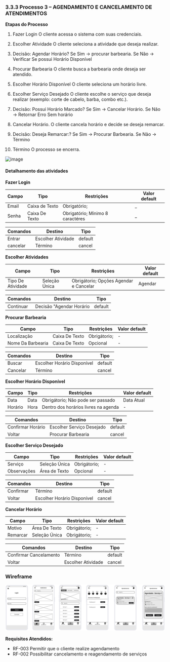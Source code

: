 ### 3.3.3 Processo 3 – AGENDAMENTO E CANCELAMENTO DE ATENDIMENTOS 


**Etapas do Processo**
01. Fazer Login
O cliente acessa o sistema com suas credenciais.

02. Escolher Atividade
O cliente seleciona a atividade que deseja realizar.

03. Decisão: Agendar Horário?
Se Sim → procurar barbearia.
Se Não → Verificar Se possui Horário Disponível

04. Procurar Barbearia
O cliente busca a barbearia onde deseja ser atendido.

05. Escolher Horário Disponível
O cliente seleciona um horário livre.

06. Escolher Serviço Desejado
O cliente escolhe o serviço que deseja realizar (exemplo: corte de cabelo, barba, combo etc.).

07. Decisão: Possui Horário Marcado?
Se Sim → Cancelar Horário.
Se Não → Retornar Erro Sem horário

08. Cancelar Horário.
O cliente cancela horário e decide se deseja remarcar.

09. Decisão: Deseja Remarcar:?
Se Sim → Procurar Barbearia.
Se Não → Término

10. Término
O processo se encerra.



<img width="1657" height="621" alt="image" src="https://github.com/user-attachments/assets/ab0a843a-3d3e-47d3-a19c-ca09f90bd829" />






#### Detalhamento das atividades

**Fazer Login**


| **Campo**       | **Tipo**         | **Restrições** | **Valor default** |
| ---             | ---              | ---               | ---            |
| Email | Caixa de Texto  |  Obrigatório;               |         _          |
| Senha             | Caixa De Texto             | Obrigatório; Mínimo 8 caractéres            |      _       |


| **Comandos**         |  **Destino**                   | **Tipo** |
| ---                  | ---                            | ---               |
| Entrar            | Escolher Atividade              | default           |
| cancelar            | Término  | cancel               |





**Escolher Atividades**

| **Campo**       | **Tipo**         | **Restrições** | **Valor default** |
| ---             | ---              | ---            | ---               |
| Tipo De Atividade | Seleção Única  | Obrigátorio; Opções Agendar e Cancelar              |  Agendar                 |

| **Comandos**         |  **Destino**                   | **Tipo**          |
| ---                  | ---                            | ---               |
| Continuar                  | Decisão "Agendar Horário                            | default               |





**Procurar Barbearia**

| **Campo**       | **Tipo**         | **Restrições** | **Valor default** |
| ---             | ---              | ---            | ---               |
| Localização | Caixa De Texto  | Obrigátorio; |  -                 |
| Nome Da Barbearia               | Caixa De Texto                | Opcional               |     -             |

| **Comandos**         |  **Destino**                   | **Tipo**          |
| ---                  | ---                            | ---               |
| Buscar                | Escolher Horário Disponível                            | default               |
| Cancelar            | Término  | cancel               |





**Escolher Horário Disponível**

| **Campo**       | **Tipo**         | **Restrições** | **Valor default** |
| ---             | ---              | ---            | ---               |
| Data | Data  | Obrigátorio; Não pode ser passado |  Data Atual                 |
| Horário                | Hora                 | Dentro dos horários livres na agenda               |  -                |          

| **Comandos**         |  **Destino**                   | **Tipo**          |
| ---                  | ---                            | ---               |
| Confirmar Horário                | Escolher Serviço Desejado                            | default               |
| Voltar            | Procurar Barbearia  | cancel               |





**Escolher Serviço Desejado**

| **Campo**       | **Tipo**         | **Restrições** | **Valor default** |
| ---             | ---              | ---            | ---               |
| Serviço | Seleção Única  | Obrigátorio; |  -                 |
| Observações                | Área de Texto                 | Opcional              |  -                 |


| **Comandos**         |  **Destino**                   | **Tipo**          |
| ---                  | ---                            | ---               |
| Confirmar                | Término                            | default               |
| Voltar           | Escolher Horário Disponível  | cancel               |




**Cancelar Horário**

| **Campo**       | **Tipo**         | **Restrições** | **Valor default** |
| ---             | ---              | ---            | ---               |
| Motivo | Área De Texto  | Obrigátorio; |  -                 |
| Remarcar | Seleção Única  | Obrigátorio; |  -                 |


| **Comandos**         |  **Destino**                   | **Tipo**          |
| ---                  | ---                            | ---               |
| Confirmar Cancelamento               | Término                           | default               |
| Voltar            | Escolher Atividade  | cancel               |

### Wireframe

![Wireframe](../images/Wireframe-3.jpg)

**Requisitos Atendidos:**
- RF-003	Permitir que o cliente realize agendamento
- RF-002	Possibilitar cancelamento e reagendamento de serviços
